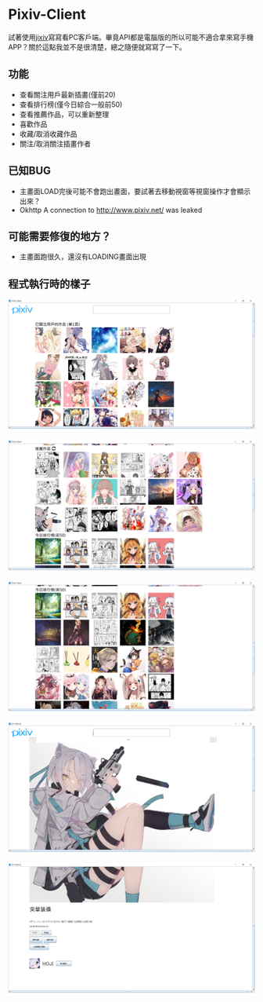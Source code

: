 # Pixiv-Client
試著使用[jixiv](https://github.com/Huanying04/jixiv)寫寫看PC客戶端。畢竟API都是電腦版的所以可能不適合拿來寫手機APP？關於這點我並不是很清楚，總之隨便就寫寫了一下。

## 功能
* 查看關注用戶最新插畫(僅前20)
* 查看排行榜(僅今日綜合一般前50)
* 查看推薦作品，可以重新整理
* 喜歡作品
* 收藏/取消收藏作品
* 關注/取消關注插畫作者

## 已知BUG
* 主畫面LOAD完後可能不會跑出畫面，要試著去移動視窗等視窗操作才會顯示出來？
* Okhttp A connection to http://www.pixiv.net/ was leaked

## 可能需要修復的地方？
* 主畫面跑很久，還沒有LOADING畫面出現

## 程式執行時的樣子
![](https://github.com/Huanying04/Pixiv-Client/blob/master/images/img1.PNG)

![](https://github.com/Huanying04/Pixiv-Client/blob/master/images/img2.PNG)

![](https://github.com/Huanying04/Pixiv-Client/blob/master/images/img3.PNG)

![](https://github.com/Huanying04/Pixiv-Client/blob/master/images/img4.PNG)

![](https://github.com/Huanying04/Pixiv-Client/blob/master/images/img5.PNG)
